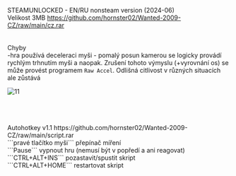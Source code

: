 STEAMUNLOCKED - EN/RU nonsteam version (2024-06)
<br/>
Velikost 3MB https://github.com/hornster02/Wanted-2009-CZ/raw/main/cz.rar
<br/>
<br/>
<br/>
Chyby
<br/>
-hra používá deceleraci myši - pomalý posun kamerou se logicky provádí rychlým trhnutím myši a naopak. Zrušení tohoto výmyslu (+vyrovnání os) se může provést programem ```Raw Accel```. Odlišná citlivost v různých situacích ale zůstává

![11](https://github.com/hornster02/Wanted-2009-CZ/assets/127822397/16fbb259-8d8a-4acf-9716-644352a55676)

<br/>
<br/>
<br/>
Autohotkey v1.1 https://github.com/hornster02/Wanted-2009-CZ/raw/main/script.rar
<br/>
```pravé tlačítko myši``` přepínač míření
<br/>
```Pause``` vypnout hru (nemusí být v popředí a ani reagovat)
<br/>
```CTRL+ALT+INS``` pozastavit/spustit skript
<br/>
```CTRL+ALT+HOME``` restartovat skript
